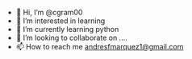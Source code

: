 - 👋 Hi, I’m @cgram00
- 👀 I’m interested in learning
- 🌱 I’m currently learning python
- 💞️ I’m looking to collaborate on ....
- 📫 How to reach me andresfmarquez1@gmail.com

<!---
cgram00/cgram00 is a ✨ special ✨ repository because its `README.md` (this file) appears on your GitHub profile.
You can click the Preview link to take a look at your changes.
--->

